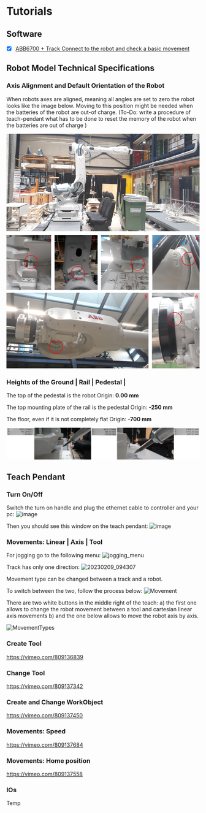 # Tutorials

## Software
- [X] [ABB6700 + Track Connect to the robot and check a basic movement](https://github.com/GIS-EPFL/Robots/tree/main/robot_files/abb_irb_6700_track_irtb_6004)

## Robot Model Technical Specifications

### Axis Alignment and Default Orientation of the Robot

When robots axes are aligned, meaning all angles are set to zero the robot looks like the image below. Moving to this position might be needed when the batteries of the robot are out-of charge. (To-Do: write a procedure of teach-pendant what has to be done to reset the memory of the robot when the batteries are out of charge )

![1676553389308](image/ReadMe/1676553389308.png)

### Heights of the Ground | Rail | Pedestal |

The top of the pedestal is the robot Origin: **0.00 mm**

The top mounting plate of the rail is the pedestal Origin: **-250 mm**

The floor, even if it is not completely flat Origin: **-700 mm**

![1676553962521](image/ReadMe/1676553962521.png)

## Teach Pendant

### Turn On/Off

Switch the turn on handle and plug the ethernet cable to controller and your pc:
![image](https://user-images.githubusercontent.com/18013985/225977833-32d66ebc-269c-40fe-b973-7d4bcf94bf56.png)

Then you should see this window on the teach pendant:
![image](https://user-images.githubusercontent.com/18013985/225977969-efa4cd63-b6f5-4366-8f7c-98baa5bf42fb.png)


### Movements: Linear | Axis | Tool

For jogging go to the following menu:
![jogging_menu](https://user-images.githubusercontent.com/18013985/225979059-431a4fcb-7fd9-4ebc-9030-1f43d4b99720.jpg)

Track has only one direction:
![20230209_094307](https://user-images.githubusercontent.com/18013985/225979146-65525091-7adf-4d52-9f72-df013cd666d7.jpg)

Movement type can be changed between a track and a robot.

To switch between the two, follow the process below:
![Movement](https://user-images.githubusercontent.com/18013985/225982426-9943274d-6ba0-4418-92f5-e3b444b3eeda.jpg)

There are two white buttons in the middle right of the teach:
a) the first one allows to change the robot movement between a tool and cartesian linear axis movements
b) and the one below allows to move the robot axis by axis.

![MovementTypes](https://user-images.githubusercontent.com/18013985/225982691-c6d79932-86ce-4187-a432-6fc942160425.jpg)




### Create Tool

https://vimeo.com/809136839


### Change Tool

https://vimeo.com/809137342

### Create and Change WorkObject

https://vimeo.com/809137450

### Movements: Speed

https://vimeo.com/809137684

### Movements: Home position

https://vimeo.com/809137558

### IOs

Temp
